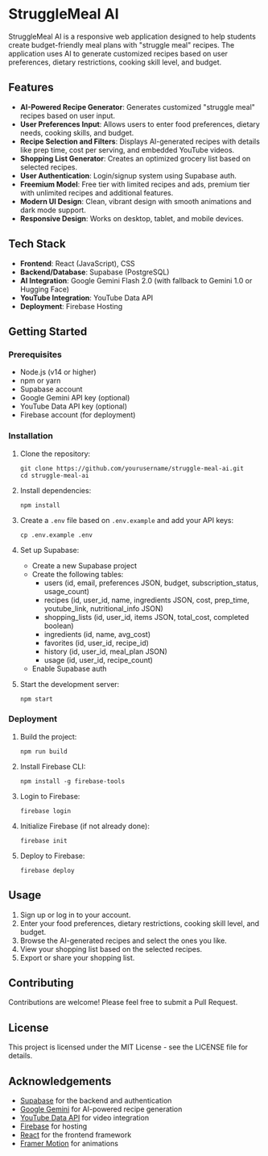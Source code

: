 # StruggleMeal AI

StruggleMeal AI is a responsive web application designed to help students create budget-friendly meal plans with "struggle meal" recipes. The application uses AI to generate customized recipes based on user preferences, dietary restrictions, cooking skill level, and budget.

## Features

- **AI-Powered Recipe Generator**: Generates customized "struggle meal" recipes based on user input.
- **User Preferences Input**: Allows users to enter food preferences, dietary needs, cooking skills, and budget.
- **Recipe Selection and Filters**: Displays AI-generated recipes with details like prep time, cost per serving, and embedded YouTube videos.
- **Shopping List Generator**: Creates an optimized grocery list based on selected recipes.
- **User Authentication**: Login/signup system using Supabase auth.
- **Freemium Model**: Free tier with limited recipes and ads, premium tier with unlimited recipes and additional features.
- **Modern UI Design**: Clean, vibrant design with smooth animations and dark mode support.
- **Responsive Design**: Works on desktop, tablet, and mobile devices.

## Tech Stack

- **Frontend**: React (JavaScript), CSS
- **Backend/Database**: Supabase (PostgreSQL)
- **AI Integration**: Google Gemini Flash 2.0 (with fallback to Gemini 1.0 or Hugging Face)
- **YouTube Integration**: YouTube Data API
- **Deployment**: Firebase Hosting

## Getting Started

### Prerequisites

- Node.js (v14 or higher)
- npm or yarn
- Supabase account
- Google Gemini API key (optional)
- YouTube Data API key (optional)
- Firebase account (for deployment)

### Installation

1. Clone the repository:
   ```
   git clone https://github.com/yourusername/struggle-meal-ai.git
   cd struggle-meal-ai
   ```

2. Install dependencies:
   ```
   npm install
   ```

3. Create a `.env` file based on `.env.example` and add your API keys:
   ```
   cp .env.example .env
   ```

4. Set up Supabase:
   - Create a new Supabase project
   - Create the following tables:
     - users (id, email, preferences JSON, budget, subscription_status, usage_count)
     - recipes (id, user_id, name, ingredients JSON, cost, prep_time, youtube_link, nutritional_info JSON)
     - shopping_lists (id, user_id, items JSON, total_cost, completed boolean)
     - ingredients (id, name, avg_cost)
     - favorites (id, user_id, recipe_id)
     - history (id, user_id, meal_plan JSON)
     - usage (id, user_id, recipe_count)
   - Enable Supabase auth

5. Start the development server:
   ```
   npm start
   ```

### Deployment

1. Build the project:
   ```
   npm run build
   ```

2. Install Firebase CLI:
   ```
   npm install -g firebase-tools
   ```

3. Login to Firebase:
   ```
   firebase login
   ```

4. Initialize Firebase (if not already done):
   ```
   firebase init
   ```

5. Deploy to Firebase:
   ```
   firebase deploy
   ```

## Usage

1. Sign up or log in to your account.
2. Enter your food preferences, dietary restrictions, cooking skill level, and budget.
3. Browse the AI-generated recipes and select the ones you like.
4. View your shopping list based on the selected recipes.
5. Export or share your shopping list.

## Contributing

Contributions are welcome! Please feel free to submit a Pull Request.

## License

This project is licensed under the MIT License - see the LICENSE file for details.

## Acknowledgements

- [Supabase](https://supabase.io/) for the backend and authentication
- [Google Gemini](https://ai.google.dev/) for AI-powered recipe generation
- [YouTube Data API](https://developers.google.com/youtube/v3) for video integration
- [Firebase](https://firebase.google.com/) for hosting
- [React](https://reactjs.org/) for the frontend framework
- [Framer Motion](https://www.framer.com/motion/) for animations

